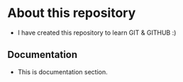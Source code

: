 # About this repository

* I have created this repository to learn GIT & GITHUB :)


## Documentation
* This is documentation section.

